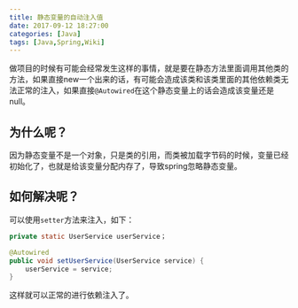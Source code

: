 ```yaml
---
title: 静态变量的自动注入值
date: 2017-09-12 18:27:00
categories: [Java]
tags: [Java,Spring,Wiki]
---
```


做项目的时候有可能会经常发生这样的事情，就是要在静态方法里面调用其他类的方法，如果直接new一个出来的话，有可能会造成该类和该类里面的其他依赖类无法正常的注入，如果直接`@Autowired`在这个静态变量上的话会造成该变量还是null。

## 为什么呢？

因为静态变量不是一个对象，只是类的引用，而类被加载字节码的时候，变量已经初始化了，也就是给该变量分配内存了，导致spring忽略静态变量。

## 如何解决呢？
可以使用`setter`方法来注入，如下：
```java
private static UserService userService；

@Autowired  
public void setUserService(UserService service) {  
    userService = service;  
} 
```

这样就可以正常的进行依赖注入了。

